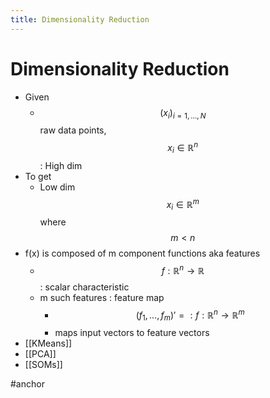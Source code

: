 ```yaml
---
title: Dimensionality Reduction
---
```


# Dimensionality Reduction
- Given
	- $$(x_i)_{i = 1, …,N}$$ raw data points, $$x_i \in \mathbb{R}^n$$ : High dim
- To get
	- Low dim $$x_i \in \mathbb{R}^m$$ where $$m <n$$
- f(x) is composed of m component functions aka features
	- $$f: \mathbb{R}^n \rightarrow \mathbb{R}$$ : scalar characteristic
	- m such features : feature map
		- $$(f_1 , …, f_m)' =: f : \mathbb{R}^n \rightarrow \mathbb{R}^m$$
		- maps input vectors to feature vectors
- [[KMeans]]
- [[PCA]]
- [[SOMs]]

#anchor






























